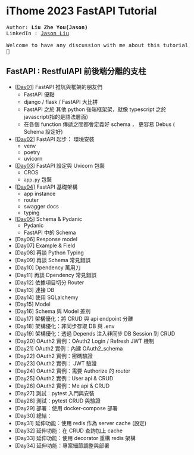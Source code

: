 # iThome 2023 FastAPI Tutorial

<samp>
Author: <strong>Liu Zhe You(Jason)</strong><br>
LinkedIn : <a href="https://www.linkedin.com/in/zhe-you-liu-85aa13244//">Jason Liu</a><br>
<br>
Welcome to have any discussion with me about this tutorial 🙌<br>
</samp>


## FastAPI : RestfulAPI 前後端分離的支柱

-  [[Day01]](https://github.com/jason810496/iThome2023-FastAPI-Tutorial/tree/Day01)  FastAPI 推坑與框架的朋友們
    - FastAPI 優點
    - django / flask / FastAPI 大比拼
    - FastAPI 之於 其他 python 後端框架架，就像 typescript 之於 javascript(指的是語法層面)
    - 在各個 function 傳遞之間都會定義好 schema ， 更容易 Debus ( Schema 設定好)
- [[Day02]](https://github.com/jason810496/iThome2023-FastAPI-Tutorial/tree/Day02)  FastAPI 起步： 環境安裝
    - venv 
    - poetry 
    - uvicorn
- [[Day03]](https://github.com/jason810496/iThome2023-FastAPI-Tutorial/tree/Day03) FastAPI 設定與 Uvicorn 包裝
    - CROS
    - `app.py` 包裝
- [[Day04]](https://github.com/jason810496/iThome2023-FastAPI-Tutorial/tree/Day04) FastAPI 基礎架構
    - app instance
    - router
    - swagger docs 
    - typing
- [[Day05]](https://github.com/jason810496/iThome2023-FastAPI-Tutorial/tree/Day05) Schema & Pydanic
    - Pydanic
    - FastAPI 中的 Schema
- [Day06] Response model
- [Day07] Example & Field
- [Day08] 再談 Python Typing 
- [Day09] 再談 Schema 常見錯誤
- [Day10] Dpendency 萬用刀
- [Day11] 再談 Dpendency 常見錯誤
- [Day12] 依據項目切分 Router
- [Day13] 連接 DB
- [Day14] 使用 SQLalchemy
- [Day15] Model
- [Day16] Schema 與 Model 差別
- [Day17] 架構優化：將 CRUD 與 api endpoint 分離
- [Day18] 架構優化：非同步存取 DB 與 .env
- [Day19] 架構優化：透過 Depends 注入非同步 DB Session 到 CRUD
- [Day20] OAuth2 實例：OAuth2 Login / Refresh JWT 機制
- [Day21] OAuth2 實例：內建 OAuth2_schema
- [Day22] OAuth2 實例：密碼驗證
- [Day23] OAuth2 實例： JWT 驗證
- [Day24] OAuth2 實例：需要 Authorize 的 router
- [Day25] OAuth2 實例：User api & CRUD
- [Day26] OAuth2 實例：Me api & CRUD
- [Day27] 測試：pytest 入門與安裝
- [Day28] 測試：pytest CRUD 與驗證
- [Day29] 部署：使用 docker-compose 部署
- [Day30] 總結：
- [Day31] 延伸功能：使用 redis 作為 server cache (設定)
- [Day32] 延伸功能：在 CRUD 查詢加上 cache
- [Day33] 延伸功能：使用 decorator 重構 redis 架構
- [Day34] 延伸功能：專案細節調整與部署

    